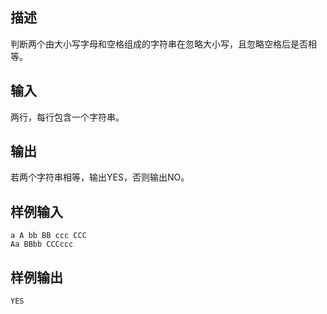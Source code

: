 ## 描述


判断两个由大小写字母和空格组成的字符串在忽略大小写，且忽略空格后是否相等。

## 输入


两行，每行包含一个字符串。

## 输出


若两个字符串相等，输出YES，否则输出NO。

## 样例输入


```
a A bb BB ccc CCC
Aa BBbb CCCccc

```


## 样例输出


```
YES
```


